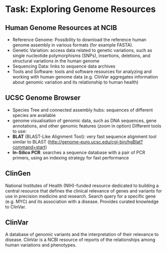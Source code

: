 # Task: Exploring Genome Resources

## Human Genome Resources at NCIB
- Reference Genome: Possibility to download the reference human genome assembly in various formats (for example FASTA). 
- Genetic Variation: access data related to genetic variations, such as single nucleotide polymorphisms (SNPs), insertions, deletions, and structural variations in the human genome
- Sequencing Data: links to sequence data archives 
- Tools and Software: tools and software resources for analyzing and working with human genome data (e.g. ClinVar aggregates information about genomic variation and its relationship to human health)

##  UCSC Genome Browser
- Species Tree and connected assembly hubs: sequences of different species are available
- genome visualisation of  genomic data, such as DNA sequences, gene annotations, and other genomic features (zoom in option)
Different tools to use:
- **BLAT** (BLAST-Like Alignment Tool): very fast sequence alignment tool similar to BLAST  (http://genome-euro.ucsc.edu/cgi-bin/hgBlat?command=start)
- **In-Silico PCR**: searches a sequence database with a pair of PCR primers, using an indexing strategy for fast performance

## ClinGen
National Institutes of Health (NIH)-funded resource dedicated to building a central resource that defines the clinical relevance of genes and variants for use in precision medicine and research. Search query for a specific gene (e.g. MYC) and its association with a disease. Provides curated knowledge to ClinVar.

## ClinVar
A database of genomic variants and the interpretation of their relevance to disease.
ClinVar is a NCBI resource of reports of the relationships among human variations and phenotypes. 

